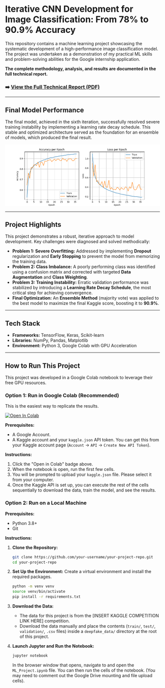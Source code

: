 # Iterative CNN Development for Image Classification: From 78% to 90.9% Accuracy

This repository contains a machine learning project showcasing the systematic development of a high-performance image classification model. The project was undertaken as a demonstration of my practical ML skills and problem-solving abilities for the Google internship application.

**The complete methodology, analysis, and results are documented in the full technical report.**

### ➡️ **[View the Full Technical Report (PDF)](report/project_report.pdf)**

---

## Final Model Performance

The final model, achieved in the sixth iteration, successfully resolved severe training instability by implementing a learning rate decay schedule. This stable and optimized architecture served as the foundation for an ensemble of models, which produced the final result.

![Final Model Training Curves](images/attempt6_loss.png)

---

## Project Highlights

This project demonstrates a robust, iterative approach to model development. Key challenges were diagnosed and solved methodically:

-   **Problem 1: Severe Overfitting:** Addressed by implementing **Dropout** regularization and **Early Stopping** to prevent the model from memorizing the training data.
-   **Problem 2: Class Imbalance:** A poorly performing class was identified using a confusion matrix and corrected with targeted **Data Augmentation** and **Class Weighting**.
-   **Problem 3: Training Instability:** Erratic validation performance was stabilized by introducing a **Learning Rate Decay Schedule**, the most critical step for achieving convergence.
-   **Final Optimization:** An **Ensemble Method** (majority vote) was applied to the best model to maximize the final Kaggle score, boosting it to **90.9%**.

---

## Tech Stack

-   **Frameworks:** TensorFlow, Keras, Scikit-learn
-   **Libraries:** NumPy, Pandas, Matplotlib
-   **Environment:** Python 3, Google Colab with GPU Acceleration

---

## How to Run This Project

This project was developed in a Google Colab notebook to leverage their free GPU resources.

### Option 1: Run in Google Colab (Recommended)

This is the easiest way to replicate the results.

[![Open In Colab](https://colab.research.google.com/assets/colab-badge.svg)](https://colab.research.google.com/github/your-username/your-project-repo/blob/main/ML_Project.ipynb)

**Prerequisites:**
- A Google Account.
- A Kaggle account and your `kaggle.json` API token. You can get this from your Kaggle account page (`Account` -> `API` -> `Create New API Token`).

**Instructions:**
1.  Click the "Open in Colab" badge above.
2.  When the notebook is open, run the first few cells.
3.  You will be prompted to upload your `kaggle.json` file. Please select it from your computer.
4.  Once the Kaggle API is set up, you can execute the rest of the cells sequentially to download the data, train the model, and see the results.

### Option 2: Run on a Local Machine

**Prerequisites:**
- Python 3.8+
- Git

**Instructions:**
1.  **Clone the Repository:**
    ```bash
    git clone https://github.com/your-username/your-project-repo.git
    cd your-project-repo
    ```

2.  **Set Up the Environment:**
    Create a virtual environment and install the required packages.
    ```bash
    python -m venv venv
    source venv/bin/activate
    pip install -r requirements.txt
    ```

3.  **Download the Data:**
    - The data for this project is from the [INSERT KAGGLE COMPETITION LINK HERE] competition.
    - Download the data manually and place the contents (`train/`, `test/`, `validation/`, `.csv` files) inside a `deepfake_data/` directory at the root of this project.

4.  **Launch Jupyter and Run the Notebook:**
    ```bash
    jupyter notebook
    ```
    In the browser window that opens, navigate to and open the `ML_Project.ipynb` file. You can then run the cells of the notebook. (You may need to comment out the Google Drive mounting and file upload cells).
